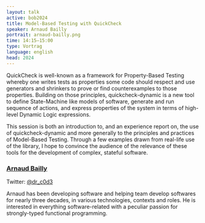 ```yaml
---
layout: talk
active: bob2024
title: Model-Based Testing with QuickCheck
speaker: Arnaud Bailly
portrait: arnaud-bailly.png
time: 14:15–15:00
type: Vortrag
language: english
head: 2024
---
```


QuickCheck is well-known as a framework for Property-Based Testing
whereby one writes tests as properties some code should respect and
use generators and shrinkers to prove or find counterexamples to those
properties. Building on those principles, quickcheck-dynamic is a new
tool to define State-Machine like models of software, generate and run
sequence of actions, and express properties of the system in terms of
high-level Dynamic Logic expressions.

This session is both an introduction to, and an experience report on,
the use of quickcheck-dynamic and more generally to the principles and
practices of Model-Based Testing. Through a few examples drawn from
real-life use of the library, I hope to convince the audience of the
relevance of these tools for the development of complex, stateful
software.


### [Arnaud Bailly](http://drcode.io/)

Twitter: [@dr_c0d3](https://twitter.com/dr_c0d3)

Arnaud has been developing software and helping team develop softwares
for nearly three decades, in various technologies, contexts and roles.
He is interested in everything software-related with a peculiar
passion for strongly-typed functional programming.
